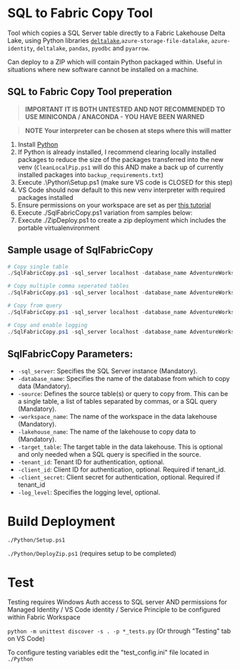 # SQL to Fabric Copy Tool
Tool which copies a SQL Server table directly to a Fabric Lakehouse Delta Lake, using Python libraries [`deltalake`](https://delta-io.github.io/delta-rs/),`azure-storage-file-datalake`, `azure-identity`, `deltalake`, `pandas`, `pyodbc` and `pyarrow`.

Can deploy to a ZIP which will contain Python packaged within. Useful in situations where new software cannot be installed on a machine.

## SQL to Fabric Copy Tool preperation
> **IMPORTANT**
> __**IT IS BOTH UNTESTED AND NOT RECOMMENDED TO USE MINICONDA / ANACONDA - YOU HAVE BEEN WARNED**__  

> **NOTE**
> **Your interpreter can be chosen at steps where this will matter**  
1.	Install [Python](https://www.python.org/downloads/)  
2.	If Python is already installed, I recommend clearing locally installed packages to reduce the size of the packages transferred into the new venv (`CleanLocalPip.ps1` will do this AND make a back up of currently installed packages into `backup_requirements.txt`)
3.	Execute .\Python\Setup.ps1 (make sure VS code is CLOSED for this step)
4.  VS Code should now default to this new venv interpreter with required packages installed
5.  Ensure permissions on your workspace are set as per [this tutorial](PREPARE.MD)
6.  Execute ./SqlFabricCopy.ps1 variation from samples below:
7.  Execute ./ZipDeploy.ps1 to create a zip deployment which includes the portable virtualenvironment

## Sample usage of SqlFabricCopy
```powershell
# Copy single table
./SqlFabricCopy.ps1 -sql_server localhost -database_name AdventureWorksDW -source aw.DimCurrency -workspace_name "FabricDW [Dev]" -lakehouse_name FabricLH 

# Copy multiple comma seperated tables
./SqlFabricCopy.ps1 -sql_server localhost -database_name AdventureWorksDW -source "aw.DimCurrency,aw.DimAccount"  -workspace_name "FabricDW [Dev]" -lakehouse_name FabricLH 

# Copy from query
./SqlFabricCopy.ps1 -sql_server localhost -database_name AdventureWorksDW -source "SELECT * FROM aw.DimAccount" -target_table DimAccount -workspace_name "FabricDW [Dev]" -lakehouse_name FabricLH 

# Copy and enable logging
./SqlFabricCopy.ps1 -sql_server localhost -database_name AdventureWorksDW -source "aw.DimCurrency,aw.DimAccount"  -workspace_name "FabricDW [Dev]" -lakehouse_name FabricLH -log_level DEBUG
```

## SqlFabricCopy Parameters:
- `-sql_server`: Specifies the SQL Server instance (Mandatory).
- `-database_name`: Specifies the name of the database from which to copy data (Mandatory).
- `-source`: Defines the source table(s) or query to copy from. This can be a single table, a list of tables separated by commas, or a SQL query (Mandatory).
- `-workspace_name`: The name of the workspace in the data lakehouse (Mandatory).
- `-lakehouse_name`: The name of the lakehouse to copy data to (Mandatory).
- `-target_table`: The target table in the data lakehouse. This is optional and only needed when a SQL query is specified in the source.
- `-tenant_id`: Tenant ID for authentication, optional. 
- `-client_id`: Client ID for authentication, optional. Required if tenant_id.
- `-client_secret`: Client secret for authentication, optional. Required if tenant_id
- `-log_level`: Specifies the logging level, optional.

# Build Deployment
`./Python/Setup.ps1` 

`./Python/DeployZip.ps1` (requires setup to be completed)

# Test
Testing requires Windows Auth access to SQL server AND permissions for Managed Identity / VS Code identity / Service Principle to be configured within Fabric Workspace

`python -m unittest discover -s . -p *_tests.py` (Or through "Testing" tab on VS Code)

To configure testing variables edit the "test_config.ini" file located in `./Python`


